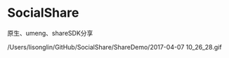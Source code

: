 # SocialShare
原生、umeng、shareSDK分享

/Users/lisonglin/GitHub/SocialShare/ShareDemo/2017-04-07 10_26_28.gif
